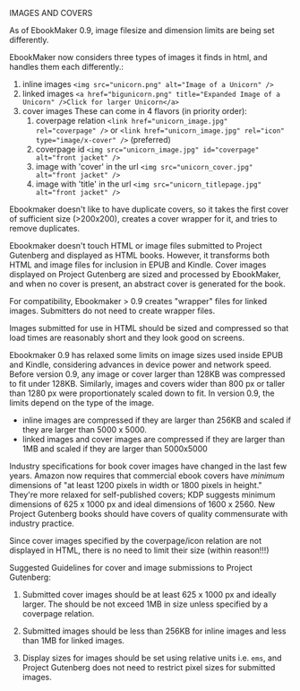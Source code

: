 IMAGES AND COVERS

As of EbookMaker 0.9, image filesize and dimension limits are being set differently.

EbookMaker now considers three types of images it finds in html, and handles them each differently.:

1. inline images
    `<img src="unicorn.png" alt="Image of a Unicorn" />`
2. linked images
    `<a href="bigunicorn.png" title="Expanded Image of a Unicorn" />Click for larger Unicorn</a>`
3. cover images
   These can come in 4 flavors (in priority order):
    1. coverpage relation
        `<link href="unicorn_image.jpg" rel="coverpage" />`  or `<link href="unicorn_image.jpg" rel="icon" type="image/x-cover" />` (preferred)
    2. coverpage id
        `<img src="unicorn_image.jpg" id="coverpage" alt="front jacket" />`
    3. image with 'cover' in the url
        `<img src="unicorn_cover.jpg" alt="front jacket" />`
    4. image with 'title' in the url
        `<img src="unicorn_titlepage.jpg" alt="front jacket" />`

Ebookmaker doesn't like to have duplicate covers, so it takes the first cover of sufficient size (>200x200), creates a cover wrapper for it, and tries to remove duplicates.

Ebookmaker doesn't touch HTML or image files submitted to Project Gutenberg and displayed as HTML books. However, it transforms both HTML and image files for inclusion in EPUB and Kindle. Cover images displayed on Project Gutenberg are sized and processed by EbookMaker, and when no cover is present, an abstract cover is generated for the book.

For compatibility, Ebookmaker > 0.9 creates "wrapper" files for linked images. Submitters do not need to create wrapper files.

Images submitted for use in HTML should be sized and compressed so that load times are reasonably short and they look good on screens.

Ebookmaker 0.9 has relaxed some limits on image sizes used inside EPUB and Kindle, considering advances in device power and network speed. Before version 0.9, any image or cover larger than 128KB was compressed to  fit under 128KB. Similarly, images and covers wider than 800 px or taller than 1280 px were proportionately scaled down to fit. In version 0.9, the limits depend on the type of the image. 

- inline images are compressed if they are larger than 256KB and scaled if they are larger than 5000 x 5000.
- linked images and cover images are compressed if they are larger than 1MB and scaled if they are larger than 5000x5000

Industry specifications for book cover images have changed in the last few years. Amazon now requires that commercial ebook covers have _minimum_ dimensions of "at least 1200 pixels in width or 1800 pixels in height." They're more relaxed for self-published covers; KDP suggests minimum dimensions of 625 x 1000 px and ideal dimensions of 1600 x 2560. New Project Gutenberg books should have covers of quality commensurate with industry practice.

Since cover images specified by the coverpage/icon relation are not displayed in HTML, there is no need to limit their size (within reason!!!)

Suggested Guidelines for cover and image submissions to Project Gutenberg:

1. Submitted cover images should be at least 625 x 1000 px and ideally larger. The should be not exceed 1MB in size unless specified by a coverpage relation.

2. Submitted images should be less than 256KB for inline images and less than 1MB for linked images.

3. Display sizes for images should be set using relative units i.e. `ems`, and Project Gutenberg does not need to restrict pixel sizes for submitted images.




